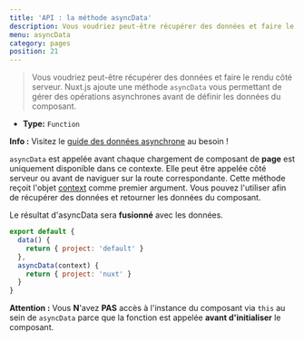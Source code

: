 ```yaml
---
title: 'API : la méthode asyncData'
description: Vous voudriez peut-être récupérer des données et faire le rendu côté serveur. Nuxt.js ajoute une méthode `asyncData` vous permettant de gérer des opérations asynchrones avant de définir les données du composant.
menu: asyncData
category: pages
position: 21
---
```


> Vous voudriez peut-être récupérer des données et faire le rendu côté serveur. Nuxt.js ajoute une méthode `asyncData` vous permettant de gérer des opérations asynchrones avant de définir les données du composant.

- **Type:** `Function`

<div class="Alert Alert--nuxt-green">

<b>Info :</b> Visitez le [guide des données asynchrone](/guide/async-data) au besoin !

</div>

`asyncData` est appelée avant chaque chargement de composant de **page** est uniquement disponible dans ce contexte. Elle peut être appelée côté serveur ou avant de naviguer sur la route correspondante. Cette méthode reçoit l'objet [context](/api/context) comme premier argument. Vous pouvez l'utiliser afin de récupérer des données et retourner les données du composant.

Le résultat d'asyncData sera **fusionné** avec les données.

```js
export default {
  data() {
    return { project: 'default' }
  },
  asyncData(context) {
    return { project: 'nuxt' }
  }
}
```

<div class="Alert Alert--orange">

<b>Attention :</b> Vous **N**'avez **PAS** accès à l'instance du composant via `this` au sein de `asyncData` parce que la fonction est appelée **avant d'initialiser** le composant.

</div>
